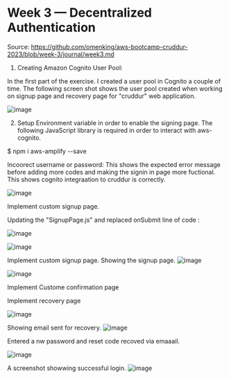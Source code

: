 # Week 3 — Decentralized Authentication

Source: https://github.com/omenking/aws-bootcamp-cruddur-2023/blob/week-3/journal/week3.md


1) Creating Amazon Cognito User Pool:

In the first part of the exercise. I created a user pool in  Cognito a couple of time.  The following screen shot shows the user pool created when working on signup page and recovery page for "cruddur" web application.

![image](https://user-images.githubusercontent.com/124897604/227403924-f49a1076-fe6f-4d4e-94a3-beadaaae8b2c.png)

2) Setup Environment variable in order to enable the signing page. The following JavaScript library is required in order to interact with aws-cognito.

$ npm i aws-amplify --save



Incoorect username or password:
This shows the expected error message before adding more codes and making the signin in page more fuctional. This shows cognito integraation to cruddur is correctly.

![image](https://user-images.githubusercontent.com/124897604/227407271-f2fbdc4f-aa59-4a3f-953e-e59183deaa5e.png)


Implement  custom signup page.

Updating the "SignupPage.js" and replaced onSubmit line of code : 

![image](https://user-images.githubusercontent.com/124897604/227408302-1fe6e54d-bd2a-478a-bfce-747f1f55b572.png)

![image](https://user-images.githubusercontent.com/124897604/227419728-ab813e9b-dcab-4b0e-9346-a75b8c5248dd.png)



Implement  custom signup page. Showing the signup page.
![image](https://user-images.githubusercontent.com/124897604/227420212-b56d3506-f269-4766-be90-728287445d1a.png)


![image](https://user-images.githubusercontent.com/124897604/227416769-bbe7044e-c560-46e1-ab4d-70e5a97de630.png)




Implement Custome confirmation page








Implement recovery page

![image](https://user-images.githubusercontent.com/124897604/227417840-20cbc9b6-673e-4b72-b38f-c2792b81861f.png)

Showing email sent for recovery.
![image](https://user-images.githubusercontent.com/124897604/227418208-56f02be3-ee37-4cd4-a7a1-6ad2821cbc30.png)



Entered a nw password  and reset code recoved via emaaail. 

![image](https://user-images.githubusercontent.com/124897604/227417674-4a250177-6105-4c3a-9360-2a6d3407f0e0.png)



A screenshot showwing successful login.
![image](https://user-images.githubusercontent.com/124897604/227416661-fb869fc8-9c88-475d-9309-bd8333867c17.png)

